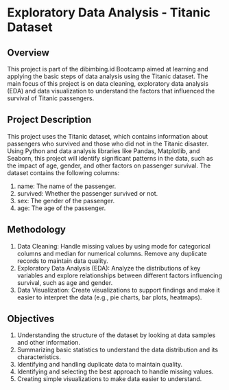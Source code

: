 # Exploratory Data Analysis - Titanic Dataset
## Overview
This project is part of the dibimbing.id Bootcamp aimed at learning and applying the basic steps of data analysis using the Titanic dataset. The main focus of this project is on data cleaning, exploratory data analysis (EDA) and data visualization to understand the factors that influenced the survival of Titanic passengers.

## Project Description
This project uses the Titanic dataset, which contains information about passengers who survived and those who did not in the Titanic disaster. Using Python and data analysis libraries like Pandas, Matplotlib, and Seaborn, this project will identify significant patterns in the data, such as the impact of age, gender, and other factors on passenger survival. The dataset contains the following columns:
1. name: The name of the passenger.
2. survived: Whether the passenger survived or not.
3. sex: The gender of the passenger.
4. age: The age of the passenger.

## Methodology
1. Data Cleaning: Handle missing values by using mode for categorical columns and median for numerical columns. Remove any duplicate records to maintain data quality.
2. Exploratory Data Analysis (EDA): Analyze the distributions of key variables and explore relationships between different factors influencing survival, such as age and gender.
3. Data Visualization: Create visualizations to support findings and make it easier to interpret the data (e.g., pie charts, bar plots, heatmaps).

## Objectives
1. Understanding the structure of the dataset by looking at data samples and other information.
2. Summarizing basic statistics to understand the data distribution and its characteristics.
3. Identifying and handling duplicate data to maintain quality.
4. Identifying and selecting the best approach to handle missing values.
5. Creating simple visualizations to make data easier to understand.
